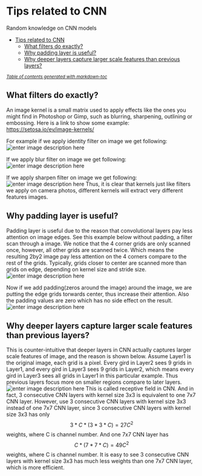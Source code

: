 # Tips related to CNN
Random knowledge on CNN models
- [Tips related to CNN](#tips-related-to-cnn)
  * [What filters do exactly?](#what-filters-do-exactly-)
  * [Why padding layer is useful?](#why-padding-layer-is-useful-)
  * [Why deeper layers capture larger scale features than previous layers?](#why-deeper-layers-capture-larger-scale-features-than-previous-layers-)

<small><i><a href='http://ecotrust-canada.github.io/markdown-toc/'>Table of contents generated with markdown-toc</a></i></small>


## What filters do exactly?
An image kernel is a small matrix used to apply effects like the ones you might find in Photoshop or Gimp, such as blurring, sharpening, outlining or embossing. Here is a link to show some example: https://setosa.io/ev/image-kernels/

For example if we apply identity filter on image we get following:
![enter image description here](https://raw.github.com/XINZHANG-ops/LearningNotes/master/images/identity.png)

 If we apply blur filter on image we get following:
![enter image description here](https://raw.github.com/XINZHANG-ops/LearningNotes/master/images/blur.png)

 If we apply sharpen filter on image we get following:
![enter image description here](https://raw.github.com/XINZHANG-ops/LearningNotes/master/images/sharpen.png)
Thus, it is clear that kernels just like filters we apply on camera photos, different kernels will extract very different features images.


## Why padding layer is useful?
Padding layer is useful due to the reason that convolutional layers pay less attention on image edges.
See this example below without padding, a filter scan through a image. We notice that the 4 corner grids are only scanned once, however, all other grids are scanned twice. Which means the resulting 2by2 image pay less attention on the 4 corners compare to the rest of the grids. Typically, grids closer to center are scanned more than grids on edge, depending on kernel size and stride size.
![enter image description here](https://raw.github.com/XINZHANG-ops/LearningNotes/master/images/no_padding_no_strides.gif)

Now if we add padding(zeros around the image) around the image, we are putting the edge grids torwards center, thus increase their attention. Also the padding values are zero which has no side effect on the result.
![enter image description here](https://raw.github.com/XINZHANG-ops/LearningNotes/master/images/padding_example.png)


## Why deeper layers capture larger scale features than previous layers?
This is counter-intuitive that deeper layers in CNN actually captures larger scale features of image, and the reason is shown below.
Assume Layer1 is the original image, each grid is a pixel. Every gird in Layer2 sees 9 grids in Layer1, and every gird in Layer3 sees 9 grids in Layer2, which means every gird in Layer3 sees all grids in Layer1 in this particular example. Thus previous layers focus more on smaller regions compare to later layers. 
![enter image description here](https://raw.github.com/XINZHANG-ops/LearningNotes/master/images/receptive_field.png)
This is called receptive field in CNN. And in fact, 3 consecutive CNN layers with kernel size 3x3 is equivalent to one 7x7 CNN layer. 
However, use 3 consecutive CNN layers with kernel size 3x3 instead of one 7x7 CNN layer, since 3 consecutive CNN layers with kernel size 3x3 has only 
$$
3 * C * (3 * 3 * C) = 27C^{2}
$$
weights, where C is channel number. 
And one 7x7 CNN layer has 
$$
C * (7 * 7 * C) = 49C^{2}
$$
weights, where C is channel number. 
It is easy to see 3 consecutive CNN layers with kernel size 3x3 has much less weights than one 7x7 CNN layer, which is more efficient.



